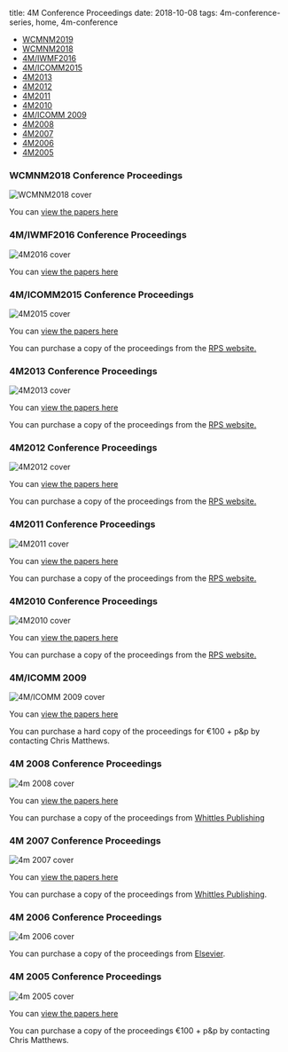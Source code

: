 title: 4M Conference Proceedings
date: 2018-10-08
tags: 4m-conference-series, home, 4m-conference

<ul class="links in-links">
<li><a href="/content/4M-conference-series/4m-conference-series.html#2019">WCMNM2019</a></li>  
<li><a href="/content/4M-conference-series/4m-conference-series.html#2018">WCMNM2018</a></li>
<li><a href="/content/4M-conference-series/4m-conference-series.html#2016">4M/IWMF2016</a></li>
<li><a href="/content/4M-conference-series/4m-conference-series.html#2015">4M/ICOMM2015</a></li>
<li><a href="/content/4M-conference-series/4m-conference-series.html#2013">4M2013</a></li>
<li><a href="/content/4M-conference-series/4m-conference-series.html#2012">4M2012</a></li>
<li><a href="/content/4M-conference-series/4m-conference-series.html#2011">4M2011</a></li> </li>
<li><a href="/content/4M-conference-series/4m-conference-series.html#2010">4M2010</a></li>
<li><a href="/content/4M-conference-series/4m-conference-series.html#2009">4M/ICOMM 2009</a></li>
<li><a href="/content/4M-conference-series/4m-conference-series.html#2008">4M2008</a></li>
<li><a href="/content/4M-conference-series/4m-conference-series.html#2007">4M2007</a></li>
<li><a href="/content/4M-conference-series/4m-conference-series.html#2006">4M2006</a></li>
<li><a href="/content/4M-conference-series/4m-conference-series.html#2005">4M2005</a></li>
</ul>


<h3 id="2018">WCMNM2018 Conference Proceedings</h3>

![WCMNM2018 cover](/images/cover_4m2018.jpg)

You can [view the papers here](http://rpsonline.com.sg/proceedings/9789811127281/)

<h3 id="2016">4M/IWMF2016 Conference Proceedings</h3>

![4M2016 cover](/images/cover-2016.jpg)

You can [view the papers here](http://rpsonline.com.sg/proceedings/9789811107504/index.html)

<h3 id="2015">4M/ICOMM2015 Conference Proceedings</h3>

![4M2015 cover](/images/cover-2015_0.jpg)

You can [view the papers here](http://rpsonline.com.sg/proceedings/9789810946098/index.html)

You can purchase a copy of the proceedings from the [RPS website.](http://rpsonline.com.sg/rpsweb/9789810946098.html)

<h3 id="2013">4M2013 Conference Proceedings</h3>

![4M2013 cover](/images/cover-4m2013.jpg)

You can [view the papers here](http://rpsonline.com.sg/proceedings/9789810772475/)

You can purchase a copy of the proceedings from the [RPS website.](http://rpsonline.com.sg/rpsweb/9789810772475.html)


<h3 id="2012">4M2012 Conference Proceedings</h3>

![4M2012 cover](/images/cover-4m2012.jpg)

You can [view the papers here](http://rpsonline.com.sg/proceedings/9789810733544/)

You can purchase a copy of the proceedings from the [RPS website.](http://rpsonline.com.sg/rpsweb/9789810733537.html) 


<h3 id="2011">4M2011 Conference Proceedings</h3>

![4M2011 cover](/images/cover-4m2011.jpg)

You can [view the papers here](http://rpsonline.com.sg/proceedings/9789810703196/index.html)

You can purchase a copy of the proceedings from the [RPS website.](http://rpsonline.com.sg/rpsweb/8th-international-conference-on-multi-material-micro-manufacture.html)    

  
<h3 id="2010">4M2010 Conference Proceedings</h3>

![4M2010 cover](/images/cover-4m2010.jpg)

You can [view the papers here](http://rpsonline.com.sg/proceedings/9789810865559/index.html)

You can purchase a copy of the proceedings from the [RPS website.](http://rpsonline.com.sg/proceedings/9789810865559.html)  


<h3 id="2009">4M/ICOMM 2009</h3>

![4M/ICOMM 2009 cover](/images/cover-4micomm2009.jpg)

You can [view the papers here](http://rpsonline.com.sg/proceedings/4M2009RP001/) 
 
You can purchase a hard copy of the proceedings for 	€100 + p&p by contacting Chris Matthews.


<h3 id="2008">4M 2008 Conference Proceedings</h3>

![4m 2008 cover](/images/cover-4m2008.jpg)

You can [view the papers here](http://www.4m-net.org/KnowledgeBase)

You can purchase a copy of the proceedings from [Whittles Publishing](http://moo.whittlespublishing.com/whittles/item/5106)


<h3 id="2007">4M 2007 Conference Proceedings</h3>

![4m 2007 cover](/images/wcmnm2018_proceedings_cover.jpg)

You can [view the papers here](http://www.4m-net.org/KnowledgeBase)

You can purchase a copy of the proceedings from [Whittles Publishing](http://moo.whittlespublishing.com/whittles/item/3779).

<h3 id="2006">4M 2006 Conference Proceedings</h3>

![4m 2006 cover](/images/cover-4m2006.jpg)

You can purchase a copy of the proceedings from [Elsevier](http://elsevier.com/wps/find/bookdescription.cws_home/710258/description).

<h3 id="2005">4M 2005 Conference Proceedings</h3>

![4m 2005 cover](/images/cover-4m2005.jpg)

You can [view the papers here](http://www.4m-net.org/KnowledgeBase)

You can purchase a copy of the proceedings €100 + p&p by contacting Chris Matthews.
